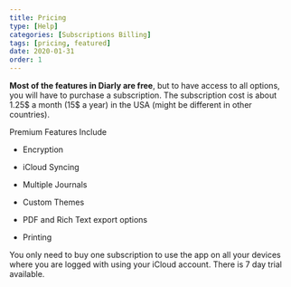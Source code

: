 ```yaml
---
title: Pricing
type: [Help]
categories: [Subscriptions Billing]
tags: [pricing, featured]
date: 2020-01-31
order: 1
---
```



**Most of the features in Diarly are free**, but to have access to all options, you will have to purchase a subscription. 
The subscription cost is about 1.25$ a month (15$ a year) in the USA (might be different in other countries).

Premium Features Include

- Encryption 

- iCloud Syncing

- Multiple Journals

- Custom Themes

- PDF and Rich Text export options 

- Printing


You only need to buy one subscription to use the app on all your devices where you are logged with using your iCloud account. There is 7 day trial available.
